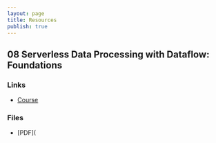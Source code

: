 ```yaml
---
layout: page
title: Resources
publish: true
---
```


## 08 Serverless Data Processing with Dataflow: Foundations

### Links

- [Course](https://www.cloudskillsboost.google/paths/16/course_templates/218)

### Files

- [PDF](


